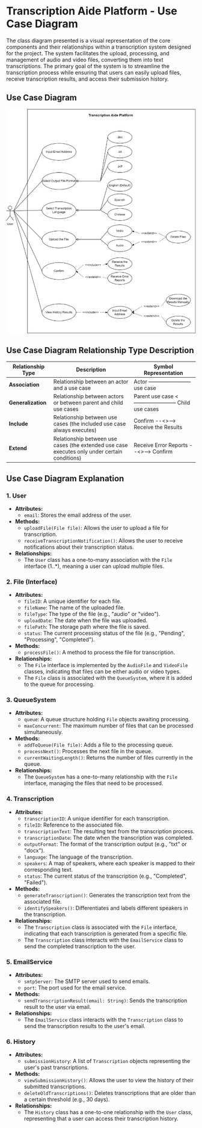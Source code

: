 # Transcription Aide Platform - Use Case Diagram

The class diagram presented is a visual representation of the core components and their relationships within a transcription system designed for the project. The system facilitates the upload, processing, and management of audio and video files, converting them into text transcriptions. The primary goal of the system is to streamline the transcription process while ensuring that users can easily upload files, receive transcription results, and access their submission history.

## Use Case Diagram

![Use Case Diagram](../imgs/Architecture%20diagram/Use_Case_Diagram.png)

## Use Case Diagram Relationship Type Description

| **Relationship Type** | **Description** | **Symbol Representation** |
|------------------------|----------------------------|-------------------------------------------------------------------------------------------------------|
| **Association**        | Relationship between an actor and a use case                      | Actor ———————— use case |
| **Generalization**           | Relationship between actors or between parent and child use cases                  | Parent use case <———————— Child use cases |
| **Include** | Relationship between use cases (the included use case always executes)  | Confirm --<<include>>--> Receive the Results |
| **Extend**    | Relationship between use cases (the extended use case executes only under certain conditions)       | Receive Error Reports --<<extend>>--> Confirm |

## Use Case Diagram Explanation

### 1. User
- **Attributes:**
  - `email`: Stores the email address of the user.
- **Methods:**
  - `uploadFile(File file)`: Allows the user to upload a file for transcription.
  - `receiveTranscriptionNotification()`: Allows the user to receive notifications about their transcription status.
- **Relationships:**
  - The `User` class has a one-to-many association with the `File` interface (1..*), meaning a user can upload multiple files.

### 2. File (Interface)
- **Attributes:**
  - `fileID`: A unique identifier for each file.
  - `fileName`: The name of the uploaded file.
  - `fileType`: The type of the file (e.g., "audio" or "video").
  - `uploadDate`: The date when the file was uploaded.
  - `filePath`: The storage path where the file is saved.
  - `status`: The current processing status of the file (e.g., "Pending", "Processing", "Completed").
- **Methods:**
  - `processFile()`: A method to process the file for transcription.
- **Relationships:**
  - The `File` interface is implemented by the `AudioFile` and `VideoFile` classes, indicating that files can be either audio or video types.
  - The `File` class is associated with the `QueueSystem`, where it is added to the queue for processing.

### 3. QueueSystem
- **Attributes:**
  - `queue`: A queue structure holding `File` objects awaiting processing.
  - `maxConcurrent`: The maximum number of files that can be processed simultaneously.
- **Methods:**
  - `addToQueue(File file)`: Adds a file to the processing queue.
  - `processNext()`: Processes the next file in the queue.
  - `currentWaitingLength()`: Returns the number of files currently in the queue.
- **Relationships:**
  - The `QueueSystem` has a one-to-many relationship with the `File` interface, managing the files that need to be processed.

### 4. Transcription
- **Attributes:**
  - `transcriptionID`: A unique identifier for each transcription.
  - `fileID`: Reference to the associated file.
  - `transcriptionText`: The resulting text from the transcription process.
  - `transcriptionDate`: The date when the transcription was completed.
  - `outputFormat`: The format of the transcription output (e.g., "txt" or "docx").
  - `language`: The language of the transcription.
  - `speakers`: A map of speakers, where each speaker is mapped to their corresponding text.
  - `status`: The current status of the transcription (e.g., "Completed", "Failed").
- **Methods:**
  - `generateTranscription()`: Generates the transcription text from the associated file.
  - `identifySpeakers()`: Differentiates and labels different speakers in the transcription.
- **Relationships:**
  - The `Transcription` class is associated with the `File` interface, indicating that each transcription is generated from a specific file.
  - The `Transcription` class interacts with the `EmailService` class to send the completed transcription to the user.

### 5. EmailService
- **Attributes:**
  - `smtpServer`: The SMTP server used to send emails.
  - `port`: The port used for the email service.
- **Methods:**
  - `sendTranscriptionResult(email: String)`: Sends the transcription result to the user via email.
- **Relationships:**
  - The `EmailService` class interacts with the `Transcription` class to send the transcription results to the user's email.

### 6. History
- **Attributes:**
  - `submissionHistory`: A list of `Transcription` objects representing the user's past transcriptions.
- **Methods:**
  - `viewSubmissionHistory()`: Allows the user to view the history of their submitted transcriptions.
  - `deleteOldTranscriptions()`: Deletes transcriptions that are older than a certain threshold (e.g., 30 days).
- **Relationships:**
  - The `History` class has a one-to-one relationship with the `User` class, representing that a user can access their transcription history.

